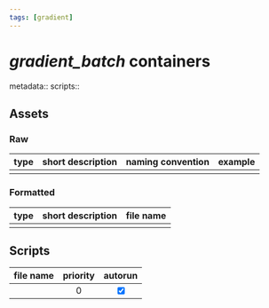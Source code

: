 ```yaml
---
tags: [gradient]
---
```

# *gradient_batch* containers
metadata:: 
scripts::
## Assets
### Raw

| type | short description | naming convention | example |
| ---- | ----------------- | ----------------- | ------- |
|      |                   |                   |         |

### Formatted

| type | short description | file name | 
| ---- | ----------------- | --------- |
|      |                   |           |

## Scripts

| file name | priority | autorun |
| --------- |:--------:|:-------:|
|           |    0     | <input type="checkbox" checked> |